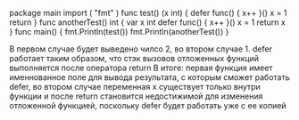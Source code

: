 package main
import (
	"fmt"
)
func test() (x int) {
	defer func() {
		x++
	}()
	x = 1
	return
}
func anotherTest() int {
	var x int
	defer func() {
		x++
	}()
	x = 1
	return x
}
func main() {
	fmt.Println(test())
	fmt.Println(anotherTest())
}

В первом случае будет выведено чилсо 2, во втором случае 1.
defer работает таким образом, что стэк вызовов отложенных функций выполняется после оператора return
В итоге: первая функция имеет именнованное поле для вывода результата, с которым сможет работать defer,
во втором случае переменная x существует только внутри функции и после return становится
недостижимой для изменения отложенной функцией, поскольку defer будет работать уже с ее копией